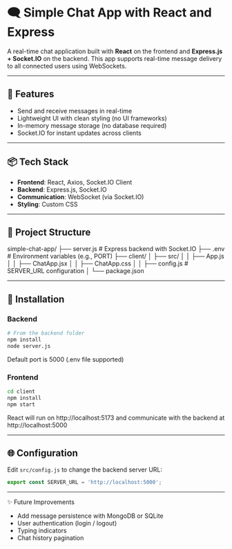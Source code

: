 # 🗨️ Simple Chat App with React and Express

A real-time chat application built with **React** on the frontend and **Express.js + Socket.IO** on the backend. This app supports real-time message delivery to all connected users using WebSockets.

---

## 🚀 Features

- Send and receive messages in real-time
- Lightweight UI with clean styling (no UI frameworks)
- In-memory message storage (no database required)
- Socket.IO for instant updates across clients

---

## 📦 Tech Stack

- **Frontend**: React, Axios, Socket.IO Client
- **Backend**: Express.js, Socket.IO
- **Communication**: WebSocket (via Socket.IO)
- **Styling**: Custom CSS

---

## 📁 Project Structure
simple-chat-app/
├── server.js # Express backend with Socket.IO
├── .env # Environment variables (e.g., PORT)
├── client/
│ ├── src/
│ │ ├── App.js
│ │ ├── ChatApp.jsx
│ │ ├── ChatApp.css
│ │ ├── config.js # SERVER_URL configuration
│ └── package.json

---

## 🔧 Installation

### Backend

```bash
# From the backend folder
npm install
node server.js
```
Default port is 5000 (.env file supported)

### Frontend
```bash
cd client
npm install
npm start
```
React will run on http://localhost:5173 and communicate with the backend at http://localhost:5000

---

## 🌐 Configuration
Edit `src/config.js` to change the backend server URL:
```js
export const SERVER_URL = 'http://localhost:5000';
```

---

✨ Future Improvements
- Add message persistence with MongoDB or SQLite
- User authentication (login / logout)
- Typing indicators
- Chat history pagination